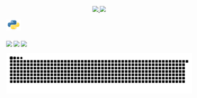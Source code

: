 <div align="center">
  <a href="https://github.com/KevinLoganCamargo">
  <img height="180em" src="https://github-readme-stats.vercel.app/api?username=KevinLoganCamargo&show_icons=true&theme=dracula&include_all_commits=true&count_private=true"/>
  <img height="180em" src="https://github-readme-stats.vercel.app/api/top-langs/?username=KevinLoganCamargo&layout=compact&langs_count=7&theme=dracula"/>
</div>
<div style="display: inline_block"><br>
  <img align="center" alt="logan-Python" height="30" width="40" src="https://raw.githubusercontent.com/devicons/devicon/master/icons/python/python-original.svg">
</div>
  
  ##
 
<div> 
  <a href="https://www.instagram.com/kevin_log4n/" target="_blank"><img src="https://img.shields.io/badge/-Instagram-%23E4405F?style=for-the-badge&logo=instagram&logoColor=white" target="_blank"></a>
  <a href = "mailto:kevinlogancamargo77@gmail.com"><img src="https://img.shields.io/badge/-Gmail-%23333?style=for-the-badge&logo=gmail&logoColor=white" target="_blank"></a>
  <a href="https://www.linkedin.com/in/kevin-logan-9b0732212/" target="_blank"><img src="https://img.shields.io/badge/-LinkedIn-%230077B5?style=for-the-badge&logo=linkedin&logoColor=white" target="_blank"></a> 
 
  ![Snake animation](https://github.com/KevinLoganCamargo/KevinLoganCamargo/blob/output/github-contribution-grid-snake.svg)
 
</div>

